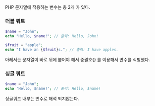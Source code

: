 
PHP 문자열에 적용하는 변수는 총 2개 가 있다.

### 더블 쿼트
```PHP
$name = "John";
echo "Hello, $name!"; // 출력: Hello, John!

$fruit = "apple";
echo "I have an {$fruit}s."; // 출력: I have apples.
```
아레서는 문자열이 바로 뒤에 붙어야 해서 중괄호{} 를 이용해서 변수를 식별했다.

### 싱글 쿼트
```PHP
$name = "John";
echo 'Hello, $name!'; // 출력: Hello, $name!
```
싱글쿼드 내부는 변수로 해석 되지않는다.
